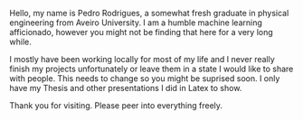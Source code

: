 Hello, my name is Pedro Rodrigues, a somewhat fresh graduate in physical engineering from Aveiro University. I am a humble machine learning afficionado, however you might not be finding that here for a very long while. 

I mostly have been working locally for most of my life and I never really finish my projects unfortunately or leave them in a state I would like to share with people. This needs to change so you might be suprised soon. I only have my Thesis and other presentations I did in Latex to show.

Thank you for visiting. Please peer into everything freely.
